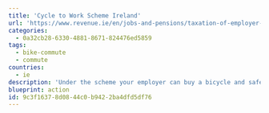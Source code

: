 ```yaml
---
title: 'Cycle to Work Scheme Ireland'
url: 'https://www.revenue.ie/en/jobs-and-pensions/taxation-of-employer-benefits/cycle-to-work-scheme.aspx'
categories:
  - 0a32cb28-6330-4881-8671-824476ed5859
tags:
  - bike-commute
  - commute
countries:
  - ie
description: 'Under the scheme your employer can buy a bicycle and safety equipment for you, up to €1,000 per bicycle and safety equipment.'
blueprint: action
id: 9c3f1637-8d08-44c0-b942-2ba4dfd5df76
---
```

